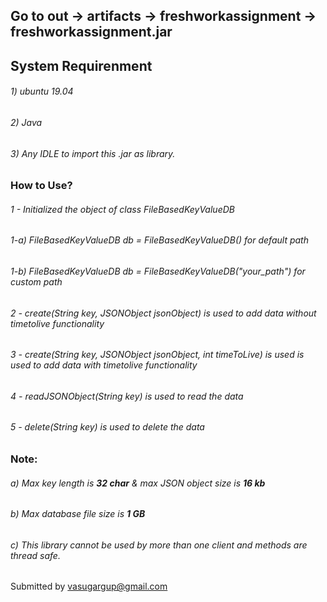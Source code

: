 
## Go to out -> artifacts -> freshworkassignment -> freshworkassignment.jar

## System Requirenment
###### 1) ubuntu 19.04
###### 2) Java
###### 3) Any IDLE to import this .jar as library.

### How to Use? 

###### 1 - Initialized the object of class FileBasedKeyValueDB
###### 1-a) FileBasedKeyValueDB db = FileBasedKeyValueDB() for default path
###### 1-b) FileBasedKeyValueDB db = FileBasedKeyValueDB("your_path") for custom path
###### 2 - create(String key, JSONObject jsonObject) is used to add data without timetolive functionality
###### 3 - create(String key, JSONObject jsonObject, int timeToLive) is used is used to add data with timetolive functionality
###### 4 - readJSONObject(String key) is used to read the data
###### 5 - delete(String key) is used to delete the data

###  Note: 
###### a) Max key length is ***32 char*** & max JSON object size is ***16 kb***
###### b) Max database file size is ***1 GB***
###### c) This library cannot be used by more than one client and methods are thread safe.


Submitted by vasugargup@gmail.com

